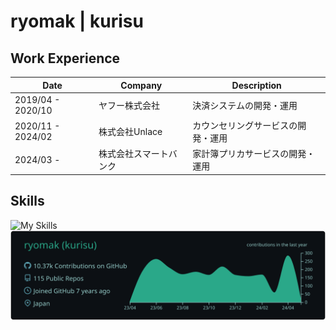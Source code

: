 # ryomak | kurisu

## 
## Work Experience
| Date | Company | Description |
| --- | --- |------------|
| 2019/04 - 2020/10 | ヤフー株式会社 | 決済システムの開発・運用 |
| 2020/11 - 2024/02 | 株式会社Unlace | カウンセリングサービスの開発・運用 |
| 2024/03 - | 株式会社スマートバンク | 家計簿プリカサービスの開発・運用 |


## Skills
![My Skills](https://skillicons.dev/icons?i=html,css,js,ts,react,vite,astro,docker,go,java,firebase,gcp,wordpress,ruby,rails&perline=5)
![](https://raw.githubusercontent.com/ryomak/ryomak/master/profile-summary-card-output/gotham/0-profile-details.svg)
